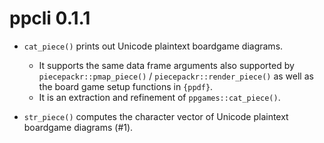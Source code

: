 ppcli 0.1.1
===========

* ``cat_piece()`` prints out Unicode plaintext boardgame diagrams.

  + It supports the same data frame arguments also supported by 
    ``piecepackr::pmap_piece()`` / ``piecepackr::render_piece()``
    as well as the board game setup functions in `{ppdf}`.
  + It is an extraction and refinement of ``ppgames::cat_piece()``.

* ``str_piece()`` computes the character vector of Unicode plaintext boardgame diagrams (#1).

